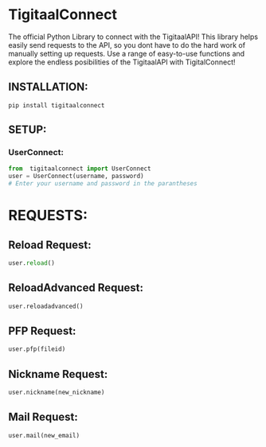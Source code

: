 # **TigitaalConnect**
The official Python Library to connect with the TigitaalAPI! This library helps easily send requests
to the API, so you dont have to do the hard work of manually setting up requests.
Use a range of easy-to-use functions and explore the endless posibilities of the TigitaalAPI with 
TigitalConnect!


## INSTALLATION:

`pip install tigitaalconnect`


## SETUP:

### UserConnect: 
```python
from  tigitaalconnect import UserConnect
user = UserConnect(username, password)
# Enter your username and password in the parantheses
```

# REQUESTS:

## Reload Request:
```python
user.reload()
```
## ReloadAdvanced Request: 
```python
user.reloadadvanced()
```
## PFP Request:
```python
user.pfp(fileid)
```
## Nickname Request:
```python
user.nickname(new_nickname)
```
## Mail Request:
```python
user.mail(new_email)
```